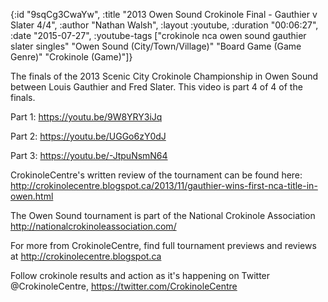 {:id "9sqCg3CwaYw",
 :title "2013 Owen Sound Crokinole Final - Gauthier v Slater 4/4",
 :author "Nathan Walsh",
 :layout :youtube,
 :duration "00:06:27",
 :date "2015-07-27",
 :youtube-tags
 ["crokinole nca owen sound gauthier slater singles"
  "Owen Sound (City/Town/Village)"
  "Board Game (Game Genre)"
  "Crokinole (Game)"]}


The finals of the 2013 Scenic City Crokinole Championship in Owen Sound between Louis Gauthier and Fred Slater. This video is part 4 of 4 of the finals.

Part 1: https://youtu.be/9W8YRY3iJq

Part 2: https://youtu.be/UGGo6zY0dJ

Part 3: https://youtu.be/-JtpuNsmN64

CrokinoleCentre's written review of the tournament can be found here: http://crokinolecentre.blogspot.ca/2013/11/gauthier-wins-first-nca-title-in-owen.html

The Owen Sound tournament is part of the National Crokinole Association http://nationalcrokinoleassociation.com/

For more from CrokinoleCentre, find full tournament previews and reviews at http://crokinolecentre.blogspot.ca

Follow crokinole results and action as it's happening on Twitter @CrokinoleCentre, https://twitter.com/CrokinoleCentre
